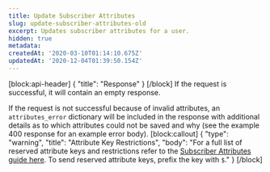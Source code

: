 ```yaml
---
title: Update Subscriber Attributes
slug: update-subscriber-attributes-old
excerpt: Updates subscriber attributes for a user.
hidden: true
metadata: 
createdAt: '2020-03-10T01:14:10.675Z'
updatedAt: '2020-12-04T01:39:50.154Z'
---
```

[block:api-header]
{
  "title": "Response"
}
[/block]
If the request is successful, it will contain an empty response.

If the request is not successful because of invalid attributes, an `attributes_error` dictionary will be included in the response with additional details as to which attributes could not be saved and why (see the example 400 response for an example error body).
[block:callout]
{
  "type": "warning",
  "title": "Attribute Key Restrictions",
  "body": "For a full list of reserved attribute keys and restrictions refer to the [Subscriber Attributes guide here](doc:subscriber-attributes). To send reserved attribute keys, prefix the key with `$`."
}
[/block]